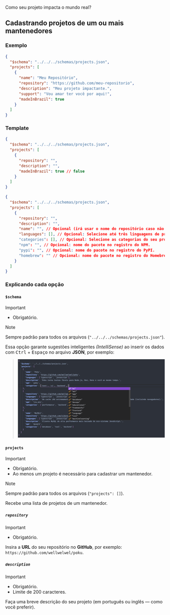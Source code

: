 Como seu projeto impacta o mundo real?

## Cadastrando projetos de um ou mais mantenedores

### Exemplo

```json
{
  "$schema": "../../../schemas/projects.json",
  "projects": [
    {
      "name": "Meu Repositório",
      "repository": "https://github.com/meu-repositorio",
      "description": "Meu projeto impactante.",
      "support": "Vou amar ter você por aqui!",
      "madeInBrazil": true
    }
  ]
}
```

### Template

```json
{
  "$schema": "../../../schemas/projects.json",
  "projects": [
    {
      "repository": "",
      "description": "",
      "madeInBrazil": true // false
    }
  ]
}
```

```json
{
  "$schema": "../../../schemas/projects.json",
  "projects": [
    {
      "repository": "",
      "description": "",
      "name": "", // Opcional (irá usar o nome do repositório caso não for passado)
      "languages": [], // Opcional: Selecione até três linguagens de programação (veja abaixo todas as linguagens disponíveis)
      "categories": [], // Opcional: Selecione as categorias do seu projeto (veja abaixo todas as categorias disponíveis)
      "npm": "", // Opcional: nome do pacote no registro do NPM.
      "pypi": "", // Opcional: nome do pacote no registro do PyPI.
      "homebrew": "" // Opcional: nome do pacote no registro do Homebrew.
    }
  ]
}
```

### Explicando cada opção

#### `$schema`

> [!IMPORTANT]
>
> - Obrigatório.

> [!NOTE]
>
> Sempre padrão para todos os arquivos (`"../../../schemas/projects.json"`).

Essa opção garante sugestões inteligentes _(IntelliSense)_ ao inserir os dados com <kbd>Ctrl</kbd> + <kbd>Espaço</kbd> no arquivo **JSON**, por exemplo:

> <img src="./resources/intellisense-example.png" width="480" />

#### `projects`

> [!IMPORTANT]
>
> - Obrigatório.
> - Ao menos um projeto é necessário para cadastrar um mantenedor.

> [!NOTE]
>
> Sempre padrão para todos os arquivos (`"projects": []`).

Recebe uma lista de projetos de um mantenedor.

##### `repository`

> [!IMPORTANT]
>
> - Obrigatório.

Insira a **URL** do seu repositório no **GitHub**, por exemplo: `https://github.com/wellwelwel/poku`.

##### `description`

> [!IMPORTANT]
>
> - Obrigatório.
> - Limite de 200 caracteres.

Faça uma breve descrição do seu projeto (em português ou inglês — como você preferir).
